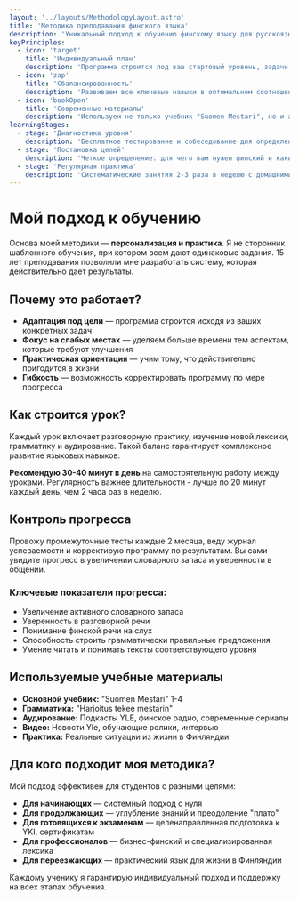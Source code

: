 ```yaml
---
layout: '../layouts/MethodologyLayout.astro'
title: 'Методика преподавания финского языка'
description: 'Уникальный подход к обучению финскому языку для русскоязычных студентов'
keyPrinciples:
  - icon: 'target'
    title: 'Индивидуальный план'
    description: 'Программа строится под ваш стартовый уровень, задачи и темп обучения. Учитываем ваши цели: работа, переезд, учеба или путешествия.'
  - icon: 'zap'
    title: 'Сбалансированность'
    description: 'Развиваем все ключевые навыки в оптимальном соотношении: 40% разговорная практика, 20% грамматика, 20% аудирование, 20% чтение и письмо.'
  - icon: 'bookOpen'
    title: 'Современные материалы'
    description: 'Используем не только учебник "Suomen Mestari", но и авторские наработки, актуальные статьи из финских СМИ, видео с Yle.'
learningStages:
  - stage: 'Диагностика уровня'
    description: 'Бесплатное тестирование и собеседование для определения текущего уровня владения языком'
  - stage: 'Постановка целей'
    description: 'Четкое определение: для чего вам нужен финский и какие результаты хотите получить в конкретные сроки'
  - stage: 'Регулярная практика'
    description: 'Систематические занятия 2-3 раза в неделю с домашними заданиями и постоянной обратной связью'
---
```


# Мой подход к обучению

Основа моей методики — **персонализация и практика**. Я не сторонник шаблонного обучения, при котором всем дают одинаковые задания. 15 лет преподавания позволили мне разработать систему, которая действительно дает результаты.

## Почему это работает?

- **Адаптация под цели** — программа строится исходя из ваших конкретных задач
- **Фокус на слабых местах** — уделяем больше времени тем аспектам, которые требуют улучшения
- **Практическая ориентация** — учим тому, что действительно пригодится в жизни
- **Гибкость** — возможность корректировать программу по мере прогресса

## Как строится урок?

Каждый урок включает разговорную практику, изучение новой лексики, грамматику и аудирование. Такой баланс гарантирует комплексное развитие языковых навыков.

**Рекомендую 30-40 минут в день** на самостоятельную работу между уроками. Регулярность важнее длительности - лучше по 20 минут каждый день, чем 2 часа раз в неделю.

## Контроль прогресса

Провожу промежуточные тесты каждые 2 месяца, веду журнал успеваемости и корректирую программу по результатам. Вы сами увидите прогресс в увеличении словарного запаса и уверенности в общении.

### Ключевые показатели прогресса:

- Увеличение активного словарного запаса
- Уверенность в разговорной речи
- Понимание финской речи на слух
- Способность строить грамматически правильные предложения
- Умение читать и понимать тексты соответствующего уровня

## Используемые учебные материалы

- **Основной учебник:** "Suomen Mestari" 1-4
- **Грамматика:** "Harjoitus tekee mestarin"
- **Аудирование:** Подкасты YLE, финское радио, современные сериалы
- **Видео:** Новости Yle, обучающие ролики, интервью
- **Практика:** Реальные ситуации из жизни в Финляндии

## Для кого подходит моя методика?

Мой подход эффективен для студентов с разными целями:

- **Для начинающих** — системный подход с нуля
- **Для продолжающих** — углубление знаний и преодоление "плато"
- **Для готовящихся к экзаменам** — целенаправленная подготовка к YKI, сертификатам
- **Для профессионалов** — бизнес-финский и специализированная лексика
- **Для переезжающих** — практический язык для жизни в Финляндии

Каждому ученику я гарантирую индивидуальный подход и поддержку на всех этапах обучения.
